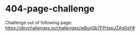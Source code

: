 # 404-page-challenge
Challenge out of following page: https://devchallenges.io/challenges/wBunSb7FPrIepJZAg0sY#
